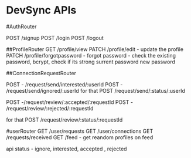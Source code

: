 # DevSync APIs

#AuthRouter

POST /signup
POST /login
POST /logout 

##ProfileRouter
GET /profile/view
PATCH /profile/edit - update the profile 
PATCH /profile/forgotpassword - forgot password - check the existing password, bcrypt,  check if its strong  surrent password new password 


##ConnectionRequestRouter

 POST - /request/send/interested/:userId
 POST - /request/send/ignored/:userId
for that POST  /request/send/:status/:userId

 POST -/request/review/:accepted/:requestId
 POST - /request/review/:rejected/:requestId

 for that POST /request/review/:status/:requestId


#userRouter
GET    /user/requests
 GET  /user/connections
 GET  /requests/received
 GET  /feed  - get reandom profiles on feed 




 api status - ignore, interested, accepted , rejected

